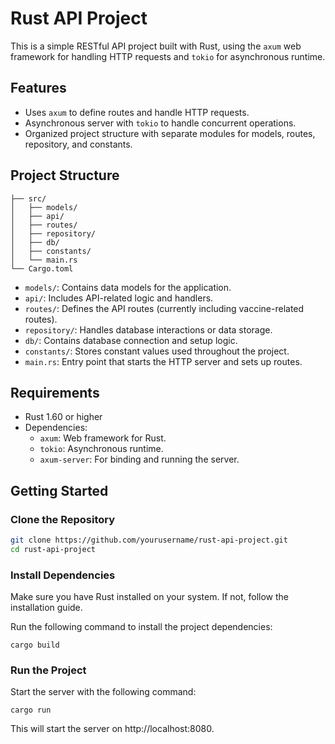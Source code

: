 # Rust API Project

This is a simple RESTful API project built with Rust, using the `axum` web framework for handling HTTP requests and `tokio` for asynchronous runtime.

## Features

- Uses `axum` to define routes and handle HTTP requests.
- Asynchronous server with `tokio` to handle concurrent operations.
- Organized project structure with separate modules for models, routes, repository, and constants.

## Project Structure
```
├── src/ 
│   ├── models/   
│   ├── api/  
│   ├── routes/  
│   ├── repository/  
│   ├── db/  
│   ├── constants/  
│   └── main.rs 
└── Cargo.toml 
```
- `models/`: Contains data models for the application.
- `api/`: Includes API-related logic and handlers.
- `routes/`: Defines the API routes (currently including vaccine-related routes).
- `repository/`: Handles database interactions or data storage.
- `db/`: Contains database connection and setup logic.
- `constants/`: Stores constant values used throughout the project.
- `main.rs`: Entry point that starts the HTTP server and sets up routes.

## Requirements

- Rust 1.60 or higher
- Dependencies:
  - `axum`: Web framework for Rust.
  - `tokio`: Asynchronous runtime.
  - `axum-server`: For binding and running the server.

## Getting Started

### Clone the Repository

```bash
git clone https://github.com/yourusername/rust-api-project.git
cd rust-api-project
```

### Install Dependencies

Make sure you have Rust installed on your system. If not, follow the installation guide.

Run the following command to install the project dependencies:
```
cargo build
```

### Run the Project

Start the server with the following command:
```
cargo run
```
This will start the server on http://localhost:8080.
